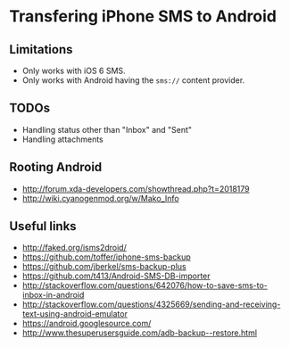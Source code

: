 # Transfering iPhone SMS to Android

## Limitations
* Only works with iOS 6 SMS.
* Only works with Android having the `sms://` content provider.

## TODOs
* Handling status other than "Inbox" and "Sent"
* Handling attachments

## Rooting Android 
* http://forum.xda-developers.com/showthread.php?t=2018179
* http://wiki.cyanogenmod.org/w/Mako_Info

## Useful links
* http://faked.org/isms2droid/
* https://github.com/toffer/iphone-sms-backup
* https://github.com/jberkel/sms-backup-plus
* https://github.com/t413/Android-SMS-DB-importer
* http://stackoverflow.com/questions/642076/how-to-save-sms-to-inbox-in-android
* http://stackoverflow.com/questions/4325669/sending-and-receiving-text-using-android-emulator
* https://android.googlesource.com/
* http://www.thesuperusersguide.com/adb-backup--restore.html